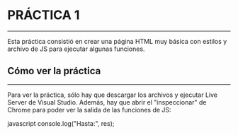# PRÁCTICA 1
---
Esta práctica consistió en crear una página HTML muy básica con estilos y archivo de JS para ejecutar algunas funciones.

## Cómo ver la práctica
---
Para ver la práctica, sólo hay que descargar los archivos y ejecutar Live Server de Visual Studio. Además, hay que abrir el "inspeccionar" de Chrome para poder ver la salida de las funciones de JS:

javascript
console.log("Hasta:", res);
